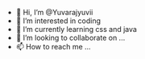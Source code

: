 - 👋 Hi, I’m @Yuvarajyuvii
- 👀 I’m interested in coding
- 🌱 I’m currently learning css and java 
- 💞️ I’m looking to collaborate on ...
- 📫 How to reach me ...

<!---
Yuvarajyuvii/Yuvarajyuvii is a ✨ special ✨ repository because its `README.md` (this file) appears on your GitHub profile.
You can click the Preview link to take a look at your changes.
--->
